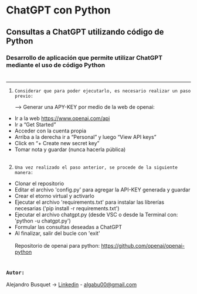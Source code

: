 # ChatGPT con Python

## Consultas a ChatGPT utilizando código de Python

### Desarrollo de aplicación que permite utilizar ChatGPT mediante el uso de código Python<br><br>

______


1. `Considerar que para poder ejecutarlo, es necesario realizar un paso previo:`

   —> Generar una APY-KEY por medio de la web de openai:

- Ir a la web https://www.openai.com/api
- lr a “Get Started”
- Acceder con la cuenta propia
- Arriba a la derecha ir a “Personal” y luego “View API keys”
- Click en “+ Create new secret key”
- Tomar nota y guardar (nunca hacerla pública)
<br><br>
2. `Una vez realizado el paso anterior, se procede de la siguiente manera:`

- Clonar el repositorio
- Editar el archivo 'config.py' para agregar la API-KEY generada y guardar
- Crear el etorno virtual y activarlo
- Ejecutar el archivo 'requirements.txt' para instalar las librerías necesarias ('pip install -r requirements.txt')
- Ejecutar el archivo chatgpt.py (desde VSC o desde la Terminal con: 'python -u chatgpt.py')
- Formular las consultas deseadas a ChatGPT
- Al finalizar, salir del bucle con 'exit'
<br><br>
Repositorio de openai para python: https://github.com/openai/openai-python
<br><br>

### `Autor:`

Alejandro Busquet -> [Linkedin](https://www.linkedin.com/in/alejandro-busquet/ "Linkedin") - algabu00@gmail.com

